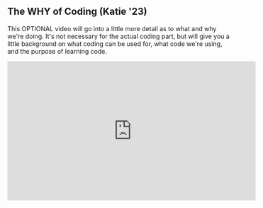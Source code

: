 ## The WHY of Coding (Katie '23)

This OPTIONAL video will go into a little more detail as to what and why we're doing. It's not necessary for the actual coding part, but will give you a little background on what coding can be used for, what code we're using, and the purpose of learning code.

<div class="center">
<iframe width="560" height="315" src="https://www.youtube.com/embed/LFxPoHY9iMg" frameborder="0" allow="accelerometer; autoplay; clipboard-write; encrypted-media; gyroscope; picture-in-picture" allowfullscreen></iframe>
</div>
